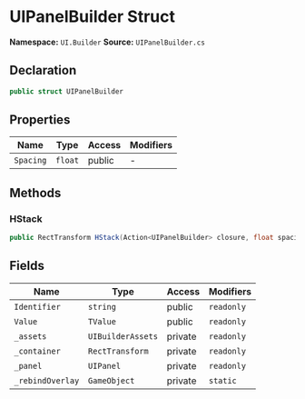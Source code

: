 # UIPanelBuilder Struct

**Namespace:** `UI.Builder`
**Source:** `UIPanelBuilder.cs`

## Declaration

```csharp
public struct UIPanelBuilder
```

## Properties

| Name | Type | Access | Modifiers |
|------|------|--------|-----------|
| `Spacing` | `float` | public | - |

## Methods

### HStack

```csharp
public RectTransform HStack(Action<UIPanelBuilder> closure, float spacing = 4f)
```

## Fields

| Name | Type | Access | Modifiers |
|------|------|--------|-----------|
| `Identifier` | `string` | public | `readonly` |
| `Value` | `TValue` | public | `readonly` |
| `_assets` | `UIBuilderAssets` | private | `readonly` |
| `_container` | `RectTransform` | private | `readonly` |
| `_panel` | `UIPanel` | private | `readonly` |
| `_rebindOverlay` | `GameObject` | private | `static` |

